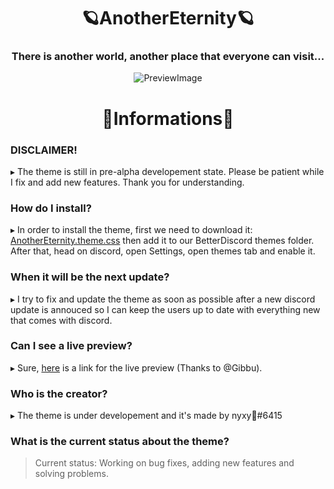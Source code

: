<div align="center"> 

# 🪐AnotherEternity🪐

### There is another world, another place that everyone can visit...
![PreviewImage](https://media.discordapp.net/attachments/1031695417198530610/1031695490540122222/Screenshot_1.png?width=1662&height=701)

# 🌠Informations🌠

</div>

### DISCLAIMER! 

▸ The theme is still in pre-alpha developement state. Please be patient while I fix and add new features. Thank you for understanding.

### How do I install?

▸ In order to install the theme, first we need to download it: [AnotherEternity.theme.css](https://downgit.github.io/#/home?url=https://github.com/xy-nyxy/AnotherEternity/blob/main/AnotherEternity.theme.css) then add it to our BetterDiscord themes folder. After that, head on discord, open Settings, open themes tab and enable it.

### When it will be the next update?

▸ I try to fix and update the theme as soon as possible after a new discord update is annouced so I can keep the users up to date with everything new that comes with discord.

### Can I see a live preview?

▸ Sure, [here](https://gibbu.github.io/ThemePreview/?file=https://xy-nyxy.github.io/AnotherEternity/source.css) is a link for the live preview (Thanks to @Gibbu).

### Who is the creator?

▸ The theme is under developement and it's made by nyxy🖤#6415

### What is the current status about the theme?

> Current status: Working on bug fixes, adding new features and solving problems.
